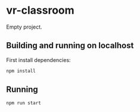 # vr-classroom

Empty project.

## Building and running on localhost

First install dependencies:

```sh
npm install
```


## Running

```sh
npm run start
```


